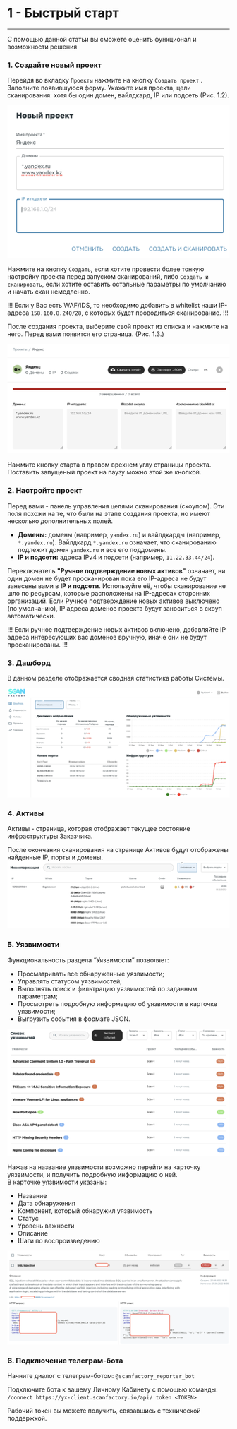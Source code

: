 # 1 - Быстрый старт
----

С помощью данной статьи вы сможете оценить функционал и возможности решения

### 1. Создайте новый проект

Перейдя во вкладку `Проекты` нажмите на кнопку `Создать проект` . Заполните появившуюся форму. Укажите имя проекта, цели сканирования: хотя бы один домен, вайлдкард, IP или подсеть (Рис. 1.2).

![Рис. 1.2](/static/1-2.png)

Нажмите на кнопку `Создать`, если хотите провести более тонкую настройку проекта перед запуском сканирований, либо `Cоздать и сканировать`, если хотите оставить остальные параметры по умолчанию и начать скан немедленно.

!!!
Если у Вас есть WAF/IDS, то необходимо добавить в whitelist наши IP-адреса `158.160.8.240/28`, с которых будет проводиться сканирование.
!!!

После создания проекта, выберите свой проект из списка и нажмите на него. Перед вами появится его страница. (Рис. 1.3.)

![Рис. 1.3](/static/1-3.png)

Нажмите кнопку старта в правом врехнем углу страницы проекта. Поставить запущеный проект на паузу можно этой же кнопкой.

### 2. Настройте проект

Перед вами - панель управления целями сканирования (скоупом). Эти поля похожи на те, что были на этапе создания проекта, но имеют несколько дополнительных полей.

- **Домены:** домены (например, `yandex.ru`) и вайлдкарды (например, `*.yandex.ru`). Вайлдкард `*.yandex.ru` означает, что сканированию подлежит домен `yandex.ru` и все его поддомены. 
- **IP и подсети:** адреса IPv4 и подсети (например, `11.22.33.44/24`).

Переключатель **"Ручное подтверждение новых активов"** означает, ни один домен не будет просканирован пока его IP-адреса не будут занесены вами в **IP и подсети**.
Используйте её, чтобы сканирование не шло по ресурсам, которые расположены на IP-адресах сторонних организаций.
Если Ручное подтверждение новых активов выключено (по умолчанию), IP адреса доменов проекта будут заноситься в скоуп автоматически.

!!!
Если ручное подтверждение новых активов включено, добавляйте IP адреса интересующих вас доменов вручную, иначе они не будут просканированы.
!!!

### 3. Дашборд
В данном разделе отображается сводная статистика работы Системы.

![Рис. 3.1](/static/3-1.png)

### 4. Активы
Активы - страница, которая отображает текущее состояние инфраструктуры Заказчика.

После окончания сканирования на странице Активов будут отображены найденные IP, порты и домены.
![Рис. 4.1](/static/4-1.png)

### 5. Уязвимости
Функциональность раздела “Уязвимости” позволяет:  
- Просматривать все обнаруженные уязвимости;  
- Управлять статусом уязвимостей;  
- Выполнять поиск и фильтрацию уязвимостей по заданным параметрам;  
- Просмотреть подробную информацию об уязвимости в карточке уязвимости;  
- Выгрузить события в формате JSON.  

![Рис. 5.1](/static/5-1.png)

Нажав на название уязвимости возможно перейти на карточку уязвимости, и получить подробную информацию о ней.  
В карточке уязвимости указаны:  
- Название  
- Дата обнаружения
- Компонент, который обнаружил уязвимость
- Статус
- Уровень важности
- Описание
- Шаги по воспроизведению

![Рис. 5.2](/static/5-2.png)

### 6. Подключение телеграм-бота

Начните диалог с телеграм-ботом: `@scanfactory_reporter_bot`

Подключите бота к вашему Личному Кабинету с помощью команды:  
`/connect https://yx-client.scanfactory.io/api/ token <TOKEN>`   

Рабочий токен вы можете получить, связавшись с технической поддержкой.
